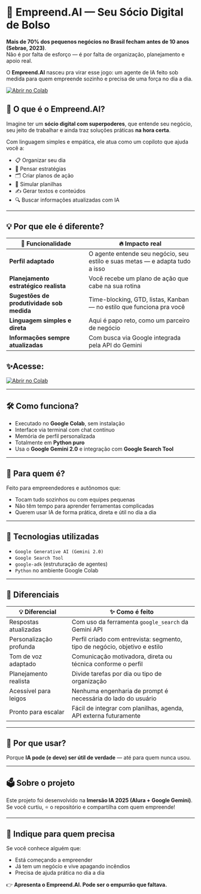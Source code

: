 # 🤖 Empreend.AI — Seu Sócio Digital de Bolso

**Mais de 70% dos pequenos negócios no Brasil fecham antes de 10 anos (Sebrae, 2023)**.  
Não é por falta de esforço — é por falta de organização, planejamento e apoio real.

O **Empreend.AI** nasceu pra virar esse jogo: um agente de IA feito sob medida para quem empreende sozinho e precisa de uma força no dia a dia.

[![Abrir no Colab](https://colab.research.google.com/assets/colab-badge.svg)](https://colab.research.google.com/github/oridimonaco/Empreend.IA/blob/main/Empreend_IA_1.ipynb)


## 🚀 O que é o Empreend.AI?

Imagine ter um **sócio digital com superpoderes**, que entende seu negócio, seu jeito de trabalhar e ainda traz soluções práticas **na hora certa**.

Com linguagem simples e empática, ele atua como um copiloto que ajuda você a:

- 📋 Organizar seu dia
- 🧠 Pensar estratégias
- 🗂️ Criar planos de ação
- 🧾 Simular planilhas
- ✍️ Gerar textos e conteúdos
- 🔍 Buscar informações atualizadas com IA

---

## 💡 Por que ele é diferente?

| 💎 Funcionalidade | 🔥 Impacto real |
|------------------|-----------------------------|
| **Perfil adaptado** | O agente entende seu negócio, seu estilo e suas metas — e adapta tudo a isso |
| **Planejamento estratégico realista** | Você recebe um plano de ação que cabe na sua rotina |
| **Sugestões de produtividade sob medida** | Time-blocking, GTD, listas, Kanban — no estilo que funciona pra você |
| **Linguagem simples e direta** | Aqui é papo reto, como um parceiro de negócio |
| **Informações sempre atualizadas** | Com busca via Google integrada pela API do Gemini |


## ✨Acesse:

[![Abrir no Colab](https://colab.research.google.com/assets/colab-badge.svg)](https://colab.research.google.com/github/oridimonaco/Empreend.IA/blob/main/Empreend_IA_1.ipynb)

---

## 🛠️ Como funciona?

- Executado no **Google Colab**, sem instalação
- Interface via terminal com chat contínuo
- Memória de perfil personalizada
- Totalmente em **Python puro**
- Usa o **Google Gemini 2.0** e integração com **Google Search Tool**

---

## 👥 Para quem é?

Feito para empreendedores e autônomos que:

- Tocam tudo sozinhos ou com equipes pequenas
- Não têm tempo para aprender ferramentas complicadas
- Querem usar IA de forma prática, direta e útil no dia a dia

---

## 🧠 Tecnologias utilizadas

- `Google Generative AI (Gemini 2.0)`
- `Google Search Tool`
- `google-adk` (estruturação de agentes)
- `Python` no ambiente Google Colab

---

## 🚀 Diferenciais

| 💡 Diferencial | ✨ Como é feito |
|----------------|----------------|
| Respostas atualizadas | Com uso da ferramenta `google_search` da Gemini API |
| Personalização profunda | Perfil criado com entrevista: segmento, tipo de negócio, objetivo e estilo |
| Tom de voz adaptado | Comunicação motivadora, direta ou técnica conforme o perfil |
| Planejamento realista | Divide tarefas por dia ou tipo de organização |
| Acessível para leigos | Nenhuma engenharia de prompt é necessária do lado do usuário |
| Pronto para escalar | Fácil de integrar com planilhas, agenda, API externa futuramente |

---

## 📌 Por que usar?

Porque **IA pode (e deve) ser útil de verdade** — até para quem nunca usou.

---

## 🗳️ Sobre o projeto

Este projeto foi desenvolvido na **Imersão IA 2025 (Alura + Google Gemini)**.  
Se você curtiu, ⭐ o repositório e compartilha com quem empreende!

---

## 📣 Indique para quem precisa

Se você conhece alguém que:
- Está começando a empreender
- Já tem um negócio e vive apagando incêndios
- Precisa de ajuda prática no dia a dia

👉 **Apresenta o Empreend.AI. Pode ser o empurrão que faltava.**

